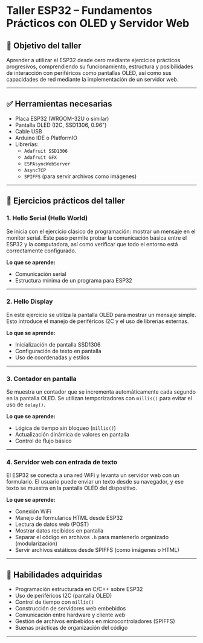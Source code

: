 # Taller ESP32 – Fundamentos Prácticos con OLED y Servidor Web

## 🧠 Objetivo del taller

Aprender a utilizar el ESP32 desde cero mediante ejercicios prácticos progresivos, comprendiendo su funcionamiento, estructura y posibilidades de interacción con periféricos como pantallas OLED, así como sus capacidades de red mediante la implementación de un servidor web.

---

## ✅ Herramientas necesarias

- Placa ESP32 (WROOM-32U o similar)
- Pantalla OLED (I2C, SSD1306, 0.96")
- Cable USB
- Arduino IDE o PlatformIO
- Librerías:
  - `Adafruit SSD1306`
  - `Adafruit GFX`
  - `ESPAsyncWebServer`
  - `AsyncTCP`
  - `SPIFFS` (para servir archivos como imágenes)

---

## 🧪 Ejercicios prácticos del taller

### 1. **Hello Serial (Hello World)**
Se inicia con el ejercicio clásico de programación: mostrar un mensaje en el monitor serial. Este paso permite probar la comunicación básica entre el ESP32 y la computadora, así como verificar que todo el entorno está correctamente configurado.

**Lo que se aprende:**
- Comunicación serial
- Estructura mínima de un programa para ESP32

---

### 2. **Hello Display**
En este ejercicio se utiliza la pantalla OLED para mostrar un mensaje simple. Esto introduce el manejo de periféricos I2C y el uso de librerías externas.

**Lo que se aprende:**
- Inicialización de pantalla SSD1306
- Configuración de texto en pantalla
- Uso de coordenadas y estilos

---

### 3. **Contador en pantalla**
Se muestra un contador que se incrementa automáticamente cada segundo en la pantalla OLED. Se utilizan temporizadores con `millis()` para evitar el uso de `delay()`.

**Lo que se aprende:**
- Lógica de tiempo sin bloqueo (`millis()`)
- Actualización dinámica de valores en pantalla
- Control de flujo básico

---

### 4. **Servidor web con entrada de texto**
El ESP32 se conecta a una red WiFi y levanta un servidor web con un formulario. El usuario puede enviar un texto desde su navegador, y ese texto se muestra en la pantalla OLED del dispositivo.

**Lo que se aprende:**
- Conexión WiFi
- Manejo de formularios HTML desde ESP32
- Lectura de datos web (POST)
- Mostrar datos recibidos en pantalla
- Separar el código en archivos `.h` para mantenerlo organizado (modularización)
- Servir archivos estáticos desde SPIFFS (como imágenes o HTML)

---

## 📌 Habilidades adquiridas

- Programación estructurada en C/C++ sobre ESP32
- Uso de periféricos I2C (pantalla OLED)
- Control de tiempo con `millis()`
- Construcción de servidores web embebidos
- Comunicación entre hardware y cliente web
- Gestión de archivos embebidos en microcontroladores (SPIFFS)
- Buenas prácticas de organización del código

---



